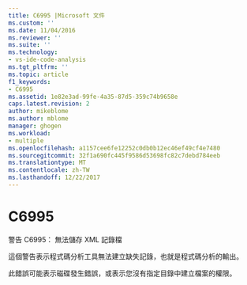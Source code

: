 ```yaml
---
title: C6995 |Microsoft 文件
ms.custom: ''
ms.date: 11/04/2016
ms.reviewer: ''
ms.suite: ''
ms.technology:
- vs-ide-code-analysis
ms.tgt_pltfrm: ''
ms.topic: article
f1_keywords:
- C6995
ms.assetid: 1e82e3ad-99fe-4a35-87d5-359c74b9658e
caps.latest.revision: 2
author: mikeblome
ms.author: mblome
manager: ghogen
ms.workload:
- multiple
ms.openlocfilehash: a1157cee6fe12252c0db0b12ec46ef49cf4e7480
ms.sourcegitcommit: 32f1a690fc445f9586d53698fc82c7debd784eeb
ms.translationtype: MT
ms.contentlocale: zh-TW
ms.lasthandoff: 12/22/2017
---
```

# <a name="c6995"></a>C6995
警告 C6995： 無法儲存 XML 記錄檔  
  
 這個警告表示程式碼分析工具無法建立缺失記錄，也就是程式碼分析的輸出。  
  
 此錯誤可能表示磁碟發生錯誤，或表示您沒有指定目錄中建立檔案的權限。